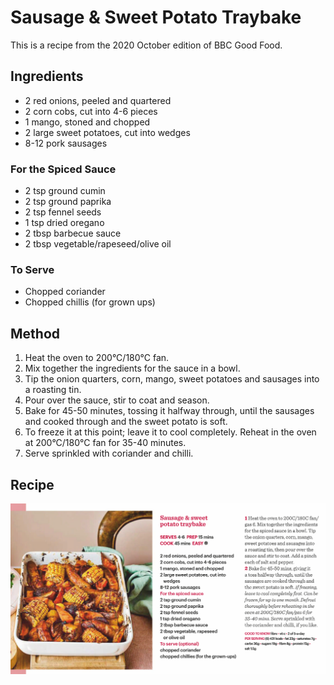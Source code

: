 
# Sausage & Sweet Potato Traybake # 

This is a recipe from the 2020 October edition of BBC Good Food.

## Ingredients ## 

- 2 red onions, peeled and quartered
- 2 corn cobs, cut into 4-6 pieces
- 1 mango, stoned and chopped
- 2 large sweet potatoes, cut into wedges
- 8-12 pork sausages

### For the Spiced Sauce

- 2 tsp ground cumin
- 2 tsp ground paprika
- 2 tsp fennel seeds
- 1 tsp dried oregano
- 2 tbsp barbecue sauce
- 2 tbsp vegetable/rapeseed/olive oil

### To Serve

- Chopped coriander
- Chopped chillis (for grown ups)

## Method ## 

1. Heat the oven to 200°C/180°C fan.
1. Mix together the ingredients for the sauce in a bowl.
1. Tip the onion quarters, corn, mango, sweet potatoes and sausages into a roasting tin.
1. Pour over the sauce, stir to coat and season.
1. Bake for 45-50 minutes, tossing it halfway through, until the sausages and cooked through and the sweet potato is soft.
1. To freeze it at this point; leave it to cool completely. Reheat in the oven at 200°C/180°C fan for 35-40 minutes.
1. Serve sprinkled with coriander and chilli.

## Recipe

![Sausage Sweet Potato Traybake Recipe](/public/images/Sausage-&-Sweet-Potato-Traybake.png)

